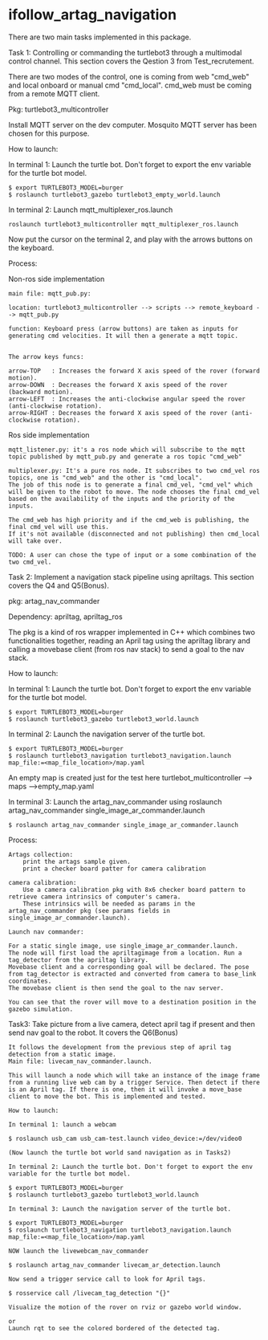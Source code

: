 # ifollow_artag_navigation

There are two main tasks implemented in this package.

Task 1: Controlling or commanding the turtlebot3 through a multimodal control channel. This section covers the Qestion 3 from Test_recrutement.

There are two modes of the control, one is coming from web "cmd_web" and local onboard or manual cmd "cmd_local".
cmd_web must be coming from a remote MQTT client. 

Pkg: turtlebot3_multicontroller

Install MQTT server on the dev computer. Mosquito MQTT server has been chosen for this purpose.

How to launch:

In terminal 1: Launch the turtle bot. Don't forget to export the env variable for the turtle bot model. 

    $ export TURTLEBOT3_MODEL=burger
    $ roslaunch turtlebot3_gazebo turtlebot3_empty_world.launch

In terminal 2: Launch mqtt_multiplexer_ros.launch

    roslaunch turtlebot3_multicontroller mqtt_multiplexer_ros.launch

Now put the cursor on the terminal  2, and play with the arrows buttons on the keyboard.

Process:

Non-ros side implementation

    main file: mqtt_pub.py:

    location: turtlebot3_multicontroller --> scripts --> remote_keyboard --> mqtt_pub.py

    function: Keyboard press (arrow buttons) are taken as inputs for generating cmd velocities. It will then a generate a mqtt topic.


    The arrow keys funcs:

    arrow-TOP   : Increases the forward X axis speed of the rover (forward motion).
    arrow-DOWN  : Decreases the forward X axis speed of the rover (backward motion).
    arrow-LEFT  : Increases the anti-clockwise angular speed the rover (anti-clockwise rotation).
    arrow-RIGHT : Decreases the forward X axis speed of the rover (anti-clockwise rotation).

Ros side implementation

    mqtt_listener.py: it's a ros node which will subscribe to the mqtt topic published by mqtt_pub.py and generate a ros topic "cmd_web"

    multiplexer.py: It's a pure ros node. It subscribes to two cmd_vel ros topics, one is "cmd_web" and the other is "cmd_local".
    The job of this node is to generate a final cmd_vel, "cmd_vel" which will be given to the robot to move. The node chooses the final cmd_vel 
    based on the availability of the inputs and the priority of the inputs. 

    The cmd_web has high priority and if the cmd_web is publishing, the final cmd_vel will use this.
    If it's not available (disconnected and not publishing) then cmd_local will take over.

    TODO: A user can chose the type of input or a some combination of the two cmd_vel.

  

Task 2: Implement a navigation stack pipeline using apriltags. This section covers the Q4 and Q5(Bonus).

pkg: artag_nav_commander

Dependency: apriltag, apriltag_ros

The pkg is a kind of ros wrapper implemented in C++ which combines two functionalities together, reading an April tag using the apriltag library and calling a 
movebase client (from ros nav stack)  to send a goal to the nav stack.

How to launch:

In terminal 1: Launch the turtle bot. Don't forget to export the env variable for the turtle bot model. 

    $ export TURTLEBOT3_MODEL=burger
    $ roslaunch turtlebot3_gazebo turtlebot3_world.launch

In terminal 2: Launch the navigation server of the turtle bot.

    $ export TURTLEBOT3_MODEL=burger
    $ roslaunch turtlebot3_navigation turtlebot3_navigation.launch map_file:=<map_file_location>/map.yaml

An empty map is created just for the test here turtlebot_multicontroller --> maps -->empty_map.yaml

In terminal 3: Launch the artag_nav_commander using roslaunch artag_nav_commander single_image_ar_commander.launch

    $ roslaunch artag_nav_commander single_image_ar_commander.launch


Process:

    Artags collection:
        print the artags sample given.
        print a checker board patter for camera calibration
    
    camera calibration:
        Use a camera calibration pkg with 8x6 checker board pattern to retrieve camera intrinsics of computer's camera.
        These intrinsics will be needed as params in the artag_nav_commander pkg (see params fields in single_image_ar_commander.launch).
    
    Launch nav commander:

    For a static single image, use single_image_ar_commander.launch. 
    The node will first load the apriltagimage from a location. Run a tag_detector from the apriltag library. 
    Movebase client and a corresponding goal will be declared. The pose from tag_detector is extracted and converted from camera to base_link coordinates.
    The movebase client is then send the goal to the nav server.

    You can see that the rover will move to a destination position in the gazebo simulation.


Task3: Take picture from a live camera, detect april tag if present and then send nav goal to the robot. It covers the Q6(Bonus)

    It follows the development from the previous step of april tag detection from a static image.
    Main file: livecam_nav_commander.launch.

    This will launch a node which will take an instance of the image frame from a running live web cam by a trigger Service. Then detect if there is an April tag. If there is one, then it will invoke a move_base client to move the bot. This is implemented and tested. 

    How to launch:

    In terminal 1: launch a webcam 

    $ roslaunch usb_cam usb_cam-test.launch video_device:=/dev/video0

    (Now launch the turtle bot world sand navigation as in Tasks2)

    In terminal 2: Launch the turtle bot. Don't forget to export the env variable for the turtle bot model. 

    $ export TURTLEBOT3_MODEL=burger
    $ roslaunch turtlebot3_gazebo turtlebot3_world.launch

    In terminal 3: Launch the navigation server of the turtle bot.

    $ export TURTLEBOT3_MODEL=burger
    $ roslaunch turtlebot3_navigation turtlebot3_navigation.launch map_file:=<map_file_location>/map.yaml

    NOW launch the livewebcam_nav_commander

    $ roslaunch artag_nav_commander livecam_ar_detection.launch

    Now send a trigger service call to look for April tags.

    $ rosservice call /livecam_tag_detection "{}"

    Visualize the motion of the rover on rviz or gazebo world window.

    or 
    Launch rqt to see the colored bordered of the detected tag.



